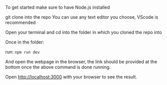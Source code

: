 To get started make sure to have Node.js installed

git clone into the repo
You can use any text editor you choose, VScode is recommended

Open your terminal and
cd into the folder in which you cloned the repo into

Once in the folder:

run:
`npm run dev `

And open the webpage in the browser, the link should be provided at the bottom once the above command is done running.

Open [http://localhost:3000](http://localhost:3000) with your browser to see the result.
